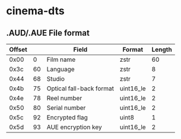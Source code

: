 # cinema-dts

## .AUD/.AUE File format
|Offset||Field|Format|Length|
|-|-|-|-|-|
|0x00|0|Film name|zstr|60|
|0x3c|60|Language|zstr|8|
|0x44|68|Studio|zstr|7|
|0x4b|75|Optical fall-back format|uint16_le|2|
|0x4e|78|Reel number|uint16_le|2|
|0x50|80|Serial number|uint16_le|2|
|0x5c|92|Encrypted flag|uint8|1|
|0x5d|93|AUE encryption key|uint16_le|2|
